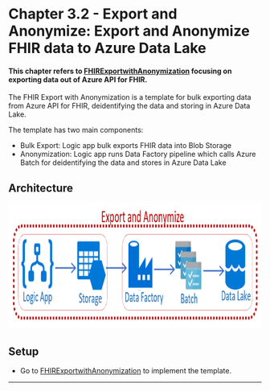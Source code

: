 # Chapter 3.2 - Export and Anonymize: Export and Anonymize FHIR data to Azure Data Lake

#### This chapter refers to [FHIRExportwithAnonymization](https://github.com/microsoft/health-architectures/tree/master/FHIR/FHIRExportwithAnonymization) focusing on exporting data out of Azure API for FHIR.

The FHIR Export with Anonymization is a template for bulk exporting data from Azure API for FHIR, deidentifying the data and storing in Azure Data Lake.

The template has two main components:
* Bulk Export: Logic app bulk exports FHIR data into Blob Storage
* Anonymization: Logic app runs Data Factory pipeline which calls Azure Batch for deidentifying the data and stores in Azure Data Lake

## Architecture
<center><img src="../images/ExportandAnonymize.png" width="850" height="250"></center>

## Setup
* Go to [FHIRExportwithAnonymization](https://github.com/microsoft/health-architectures/tree/master/FHIR/FHIRExportwithAnonymization) to implement the template.


*** 


